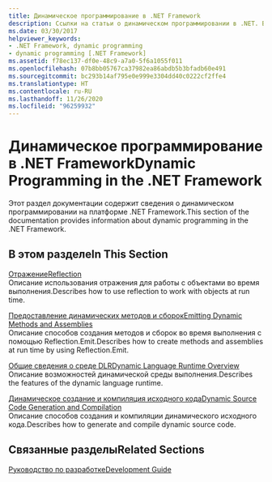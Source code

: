 ```yaml
---
title: Динамическое программирование в .NET Framework
description: Ссылки на статьи о динамическом программировании в .NET. В статьях рассматриваются такие операции, как отражение, предоставление динамических методов и сборок, а также многое другое.
ms.date: 03/30/2017
helpviewer_keywords:
- .NET Framework, dynamic programming
- dynamic programming [.NET Framework]
ms.assetid: f78ec137-df0e-48c9-a7a0-5f6a1055f011
ms.openlocfilehash: 07b8bb05767ca37982ea86abdb5b3bfadb60e491
ms.sourcegitcommit: bc293b14af795e0e999e3304dd40c0222cf2ffe4
ms.translationtype: HT
ms.contentlocale: ru-RU
ms.lasthandoff: 11/26/2020
ms.locfileid: "96259932"
---
```

# <a name="dynamic-programming-in-the-net-framework"></a><span data-ttu-id="c9d17-104">Динамическое программирование в .NET Framework</span><span class="sxs-lookup"><span data-stu-id="c9d17-104">Dynamic Programming in the .NET Framework</span></span>

<span data-ttu-id="c9d17-105">Этот раздел документации содержит сведения о динамическом программировании на платформе .NET Framework.</span><span class="sxs-lookup"><span data-stu-id="c9d17-105">This section of the documentation provides information about dynamic programming in the .NET Framework.</span></span>  
  
## <a name="in-this-section"></a><span data-ttu-id="c9d17-106">В этом разделе</span><span class="sxs-lookup"><span data-stu-id="c9d17-106">In This Section</span></span>  

 [<span data-ttu-id="c9d17-107">Отражение</span><span class="sxs-lookup"><span data-stu-id="c9d17-107">Reflection</span></span>](reflection.md)  
 <span data-ttu-id="c9d17-108">Описание использования отражения для работы с объектами во время выполнения.</span><span class="sxs-lookup"><span data-stu-id="c9d17-108">Describes how to use reflection to work with objects at run time.</span></span>  
  
 [<span data-ttu-id="c9d17-109">Предоставление динамических методов и сборок</span><span class="sxs-lookup"><span data-stu-id="c9d17-109">Emitting Dynamic Methods and Assemblies</span></span>](emitting-dynamic-methods-and-assemblies.md)  
 <span data-ttu-id="c9d17-110">Описание способов создания методов и сборок во время выполнения с помощью Reflection.Emit.</span><span class="sxs-lookup"><span data-stu-id="c9d17-110">Describes how to create methods and assemblies at run time by using Reflection.Emit.</span></span>  
  
 [<span data-ttu-id="c9d17-111">Общие сведения о среде DLR</span><span class="sxs-lookup"><span data-stu-id="c9d17-111">Dynamic Language Runtime Overview</span></span>](dynamic-language-runtime-overview.md)  
 <span data-ttu-id="c9d17-112">Описание возможностей динамической среды выполнения.</span><span class="sxs-lookup"><span data-stu-id="c9d17-112">Describes the features of the dynamic language runtime.</span></span>  
  
 [<span data-ttu-id="c9d17-113">Динамическое создание и компиляция исходного кода</span><span class="sxs-lookup"><span data-stu-id="c9d17-113">Dynamic Source Code Generation and Compilation</span></span>](dynamic-source-code-generation-and-compilation.md)  
 <span data-ttu-id="c9d17-114">Описание способов создания и компиляции динамического исходного кода.</span><span class="sxs-lookup"><span data-stu-id="c9d17-114">Describes how to generate and compile dynamic source code.</span></span>  
  
## <a name="related-sections"></a><span data-ttu-id="c9d17-115">Связанные разделы</span><span class="sxs-lookup"><span data-stu-id="c9d17-115">Related Sections</span></span>  

 [<span data-ttu-id="c9d17-116">Руководство по разработке</span><span class="sxs-lookup"><span data-stu-id="c9d17-116">Development Guide</span></span>](../development-guide.md)  
